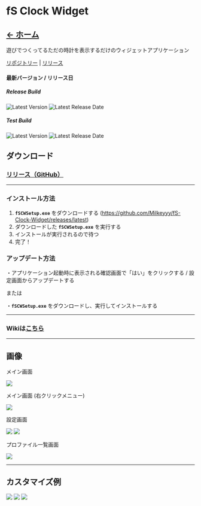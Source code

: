 # fS Clock Widget
## [← ホーム](https://milkeyyy.github.io/)

遊びでつくってるただの時計を表示するだけのウィジェットアプリケーション

[リポジトリー](https://github.com/Milkeyyy/fS-Clock-Widget) | [リリース](https://github.com/Milkeyyy/fS-Clock-Widget/releases)

#### 最新バージョン / リリース日
##### Release Build
![Latest Version](https://img.shields.io/github/v/release/Milkeyyy/fS-Clock-Widget?style=flat-square)
![Latest Release Date](https://img.shields.io/github/release-date/Milkeyyy/fS-Clock-Widget?style=flat-square)
##### Test Build
![Latest Version](https://img.shields.io/github/v/release/Milkeyyy/fS-Clock-Widget?include_prereleases&style=flat-square)
![Latest Release Date](https://img.shields.io/github/release-date-pre/Milkeyyy/fS-Clock-Widget?style=flat-square)


## ダウンロード
### [**リリース（GitHub）**](https://github.com/Milkeyyy/fS-Clock-Widget/releases/latest)

---

### インストール方法
1. **`fSCWSetup.exe`** をダウンロードする (https://github.com/Milkeyyy/fS-Clock-Widget/releases/latest)
2. ダウンロードした **`fSCWSetup.exe`** を実行する
3. インストールが実行されるので待つ
4. 完了！

### アップデート方法
・アプリケーション起動時に表示される確認画面で「はい」をクリックする / 設定画面からアップデートする

または

・**`fSCWSetup.exe`** をダウンロードし、実行してインストールする

---
### Wikiは[こちら](https://github.com/Milkeyyy/fS-Clock-Widget/wiki)

---

## 画像
メイン画面

![](https://i.imgur.com/QbkuqRL.png)

メイン画面 (右クリックメニュー)

![](https://i.imgur.com/K5biuqX.png)

設定画面

![](https://i.imgur.com/Diu1tf1.png)
![](https://i.imgur.com/ShwkJVs.png)

プロファイル一覧画面

![](https://i.imgur.com/QqJddBj.png)

---

## カスタマイズ例

![](https://i.imgur.com/El1BKV3.png)
![](https://i.imgur.com/LBDgfHQ.png)
![](https://i.imgur.com/9M0VnW9.png)

